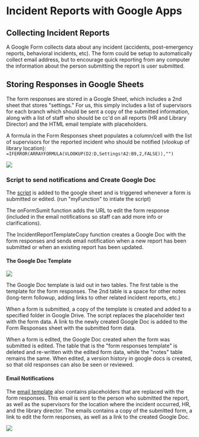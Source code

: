 <h1>Incident Reports with Google Apps</h1>
<h2>Collecting Incident Reports</h2>
<p>A Google Form collects data about any incident (accidents, post-emergency reports, behavioral incidents, etc). The form could be setup to automatically collect email address, but to encourage quick reporting from any computer the information about the person submitting the report is user submitted.</p>
<h2>Storing Responses in Google Sheets</h2>
<p>The form responses are stored in a Google Sheet, which includes a 2nd sheet that stores "settings." For us, this simply includes a list of supervisors for each branch which should be sent a copy of the submitted information, along with a list of staff who should be cc'd on all reports (HR and Library Director) and the HTML email template with placeholders.</p>
<p>A formula in the Form Responses sheet populates a column/cell with the list of supervisors for the reported incident who should be notified (vlookup of library location):<br/>
<code>=IFERROR(ARRAYFORMULA(VLOOKUP(D2:D,Settings!A2:B9,2,FALSE)),"")</code></p>
<img src="https://github.com/fontana-regional-library/scripts/blob/master/Incident%20SReport/imgs/report-settings.png?raw=true"/>
<h3>Script to send notifications and Create Google Doc</h3>
<p>The <a href="https://github.com/fontana-regional-library/scripts/blob/master/Incident%20SReports/incidentreportscript.js">script</a> is added to the google sheet and is triggered whenever a form is submitted or edited. (run "myFunction" to intiate the script)</p>
<p>The onFormSumit function adds the URL to edit the form response (included in the email notifications so staff can add more info or clarifications).</p>
<p>The IncidentReportTemplateCopy function creates a Google Doc with the form responses and sends email notification when a new report has been submitted or when an existing report has been updated.</p>
<h4>The Google Doc Template</h4>
<img src="https://github.com/fontana-regional-library/scripts/blob/master/Incident%20SReport/imgs/report-template-ex.png?raw=true"/>
<p>The Google Doc template is laid out in two tables. The first table is the template for the form responses. The 2nd table is a space for other notes (long-term followup, adding links to other related incident reports, etc.)</p>
<p>When a form is submitted, a copy of the template is created and added to a specified folder in Google Drive. The script replaces the placeholder text with the form data. A link to the newly created Google Doc is added to the Form Responses sheet with the submitted form data.</p>
<p>When a form is edited, the Google Doc created when the form was submitted is edited. The table that is the "form responses template" is deleted and re-written with the edited form data, while the "notes" table remains the same. When edited, a version history in google docs is created, so that old responses can also be seen or reviewed.</p>
<h4>Email Notifications</h4>
<p>The <a href="https://github.com/fontana-regional-library/scripts/blob/master/Incident%20SReports/email-template.html">email template</a> also contains placeholders that are replaced with the form responses. This email is sent to the person who submitted the report, as well as the supervisors for the location where the incident occurred, HR, and the library director. The emails contains a copy of the submitted form, a link to edit the form responses, as well as a link to the created Google Doc.</p>
<img src="https://github.com/fontana-regional-library/scripts/blob/master/Incident%20SReport/imgs/report-email.png?raw=true"/>

